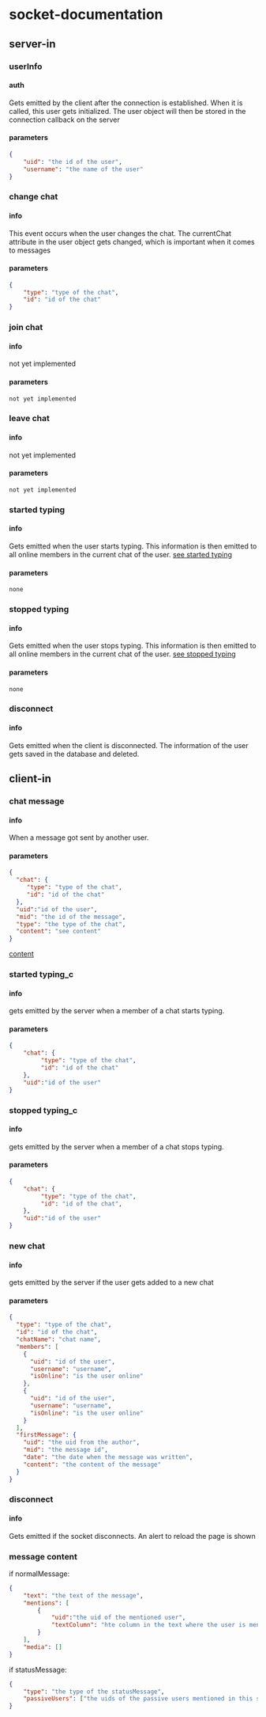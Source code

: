 # socket-documentation

## server-in

### userInfo

#### auth
Gets emitted by the client after the connection is established. 
When it is called, this user gets initialized.
The user object will then be stored in the connection callback on the server

#### parameters
````json
{
    "uid": "the id of the user",
    "username": "the name of the user"
}
````

### change chat

#### info
This event occurs when the user changes the chat. The currentChat attribute in the user object gets changed, 
which is important when it comes to messages

#### parameters
````json
{
    "type": "type of the chat",
    "id": "id of the chat"
}
````

### join chat

#### info
not yet implemented

#### parameters
````
not yet implemented
````


### leave chat

#### info
not yet implemented
#### parameters
````
not yet implemented
````

### started typing

#### info
Gets emitted when the user starts typing. This information is then emitted to all online members in the 
current chat of the user. [see started typing](#started-typing_c)

#### parameters
````
none
````


### stopped typing

#### info
Gets emitted when the user stops typing. This information is then emitted to all online members in the 
current chat of the user. [see stopped typing](#stopped-typing_c)

#### parameters
````
none
````

### disconnect

#### info
Gets emitted when the client is disconnected. The information of the user gets saved in the database and deleted.


## client-in

### chat message

#### info
When a message got sent by another user.

#### parameters
````json
{
  "chat": {
     "type": "type of the chat",
     "id": "id of the chat"
  },
  "uid":"id of the user",
  "mid": "the id of the message",
  "type": "the type of the chat",
  "content": "see content"
}
````
[content](#message-content)

### started typing_c

#### info
gets emitted by the server when a member of a chat starts typing.

#### parameters
````json
{
    "chat": {
         "type": "type of the chat",
         "id": "id of the chat"
    },
    "uid":"id of the user"
}
````

### stopped typing_c

#### info
gets emitted by the server when a member of a chat stops typing.

#### parameters
````json
{
    "chat": {
         "type": "type of the chat",
         "id": "id of the chat",
    },
    "uid":"id of the user"
}
````

### new chat

#### info
gets emitted by the server if the user gets added to a new chat

#### parameters
````json
{
  "type": "type of the chat",
  "id": "id of the chat",
  "chatName": "chat name",
  "members": [
    {
      "uid": "id of the user",
      "username": "username",
      "isOnline": "is the user online"
    },
    {
      "uid": "id of the user",
      "username": "username",
      "isOnline": "is the user online"
    }
  ],
  "firstMessage": {
    "uid": "the uid from the author",
    "mid": "the message id",
    "date": "the date when the message was written",
    "content": "the content of the message"
  }
}
````

### disconnect

#### info
Gets emitted if the socket disconnects. An alert to reload the page is shown

### message content

if normalMessage:
````json
{
    "text": "the text of the message",
    "mentions": [
        {
            "uid":"the uid of the mentioned user", 
            "textColumn": "hte column in the text where the user is mentioned"
        }
    ],
    "media": []
}
````

if statusMessage:
````json
{
    "type": "the type of the statusMessage",
    "passiveUsers": ["the uids of the passive users mentioned in this statusMessage"]
}
````